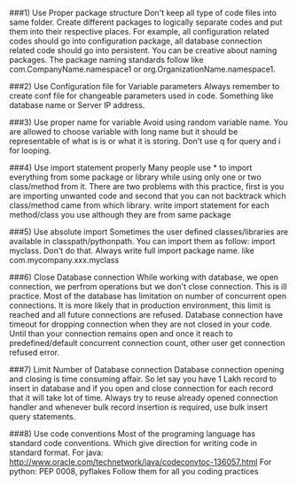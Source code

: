 ###1) Use Proper package structure
Don't keep all type of code files into same folder. Create different packages to logically separate codes and put them into their respective places.
For example, all configuration related codes should go into configuration package, all database connection related code should go into persistent.
You can be creative about naming packages. The package naming standards follow like com.CompanyName.namespace1 or org.OrganizationName.namespace1.
 
###2) Use Configuration file for Variable parameters
Always remember to create conf file for changeable parameters used in code. Something like database name or Server IP address.
 
###3) Use proper name for variable
Avoid using random variable name. You are allowed to choose variable with long name but it should be representable of what is is or what it is storing.
Don't use q for query and i for looping.
 
###4) Use import statement properly
Many people use * to import everything from some package or library while using only one or two class/method from it. 
There are two problems with this practice, first is you are importing unwanted code and second that you can not backtrack which class/method came from which library.
write import statement for each method/class you use although they are from same package
 
###5) Use absolute import
Sometimes the user defined classes/libraries are available in classpath/pythonpath. You can import them as follow: import myclass. Don't do that.
Always write full import package name. like com.mycompany.xxx.myclass

###6) Close Database connection
While working with database, we open connection, we perfrom operations but we don't close connection. This is ill practice. 
Most of the database has limitation on number of concurrent open connections. It is more likely that in production environment, this limit is reached and all future connections are refused.
Database connection have timeout for dropping connection when they are not closed in your code. 
Until than your connection remains open and once it reach to predefined/default concurrent connection count, other user get connection refused error.  

###7) Limit Number of Database connection
Database connection opening and closing is time consuming affair. 
So let say you have 1 Lakh record to insert in database and if you open and close connection for each record that it will take lot of time.
Always try to reuse already opened connection handler and whenever bulk record insertion is required, use bulk insert query statements.


###8) Use code conventions
Most of the programing language has standard code conventions. Which give direction for writing code in standard format.
For java: http://www.oracle.com/technetwork/java/codeconvtoc-136057.html
For python: PEP 0008, pyflakes
Follow them for all you coding practices
